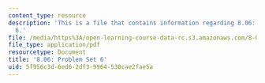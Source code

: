 ```yaml
---
content_type: resource
description: 'This is a file that contains information regarding 8.06: Problem set
  6.'
file: /media/https%3A/open-learning-course-data-rc.s3.amazonaws.com/8-06-quantum-physics-iii-spring-2016/5f956c3d6ed62df39964530cae2fae5a_MIT8_06S16_ps6.pdf
file_type: application/pdf
resourcetype: Document
title: '8.06: Problem Set 6'
uid: 5f956c3d-6ed6-2df3-9964-530cae2fae5a
---
```

